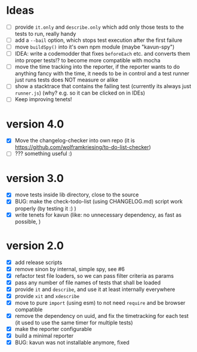 # Ideas
- [ ] provide `it.only` and `describe.only` which add only those tests to the tests to run, really handy
- [ ] add a `--bail` option, which stops test execution after the first failure
- [ ] move `buildSpy()` into it's own npm module (maybe "kavun-spy")
- [ ] IDEA: write a codemodder that fixes `beforeEach` etc. and converts them into proper tests!? to become more compatible with mocha
- [ ] move the time tracking into the reporter, if the reporter wants to do anything fancy with the time, it needs to be in control and a test runner just runs tests does NOT measure or alike
- [ ] show a stacktrace that contains the failing test (currently its always just `runner.js`) (why? e.g. so it can be clicked on in IDEs)
- [ ] Keep improving tenets!

# version 4.0
- [x] Move the changelog-checker into own repo (it is https://github.com/wolframkriesing/to-do-list-checker)
- [ ] ??? something useful :)

# version 3.0
- [x] move tests inside lib directory, close to the source
- [x] BUG: make the check-todo-list (using CHANGELOG.md) script work properly (by testing it :) )
- [x] write tenets for kavun (like: no unnecessary dependency, as fast as possible, )

# version 2.0
- [x] add release scripts
- [x] remove sinon by internal, simple spy, see #6
- [x] refactor test file loaders, so we can pass filter criteria as params
- [x] pass any number of file names of tests that shall be loaded 
- [x] provide `it` and `describe`, and use it at least internally everywhere
- [x] provide `xit` and `xdescribe`
- [x] move to pure `import` (using esm) to not need `require` and be browser compatible
- [x] remove the dependency on uuid, and fix the timetracking for each test (it used to use the same timer for multiple tests)
- [x] make the reporter configurable
- [x] build a minimal reporter
- [x] BUG: kavun was not installable anymore, fixed
